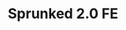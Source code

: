 ---
slug: sprunked-20-fe-2504
title: Sprunked 2.0 FE
description: "Sprunked 2.0 FE is an exciting online game. Play for free directly in your browser!"
icon: /images/popular_mods/Sprunked 2.0 FE.png
url: https://wowtbc.net/sprunkin/sprunked2-fe/index.html
previewImage: /images/popular_mods/Sprunked 2.0 FE.png
type: popular mods

# SEO配置
seo:
  title: "Sprunked 2.0 FE - Play Free Online Game | Fun Browser Games"
  description: "Sprunked 2.0 FE - Play this fun online game for free in your browser. No download required!"
  ogImage: "/images/popular_mods/Sprunked 2.0 FE.png"
  keywords: "sprunked-20-fe-2504, online game, browser game, free game, popular mods game, play online"

videoUrls:
  - https://www.youtube.com/embed/example1
  - https://www.youtube.com/embed/example2

whyPlay:
  title: "Why Play Sprunked 2.0 FE?"
  items:
    - "Immersive Gameplay: Sprunked 2.0 FE offers an engaging and immersive gaming experience that will keep you entertained for hours"
    - "Challenging Levels: Test your skills with increasingly difficult challenges and obstacles"
    - "Beautiful Graphics: Enjoy stunning visuals and smooth animations that bring the game world to life"
    - "Regular Updates: New content and features are added regularly to keep the game fresh and exciting"
    - "Free to Play: Experience all the fun without spending a penny"
    - "Community Features: Connect with other players, share strategies, and compete for high scores"
    - "Cross-Platform: Play on any device with a web browser, no downloads required"

features:
  title: "Key Features of Sprunked 2.0 FE"
  image: "/images/popular_mods/Sprunked 2.0 FE.png"
  items:
    - "Intuitive Controls: Easy to learn controls make Sprunked 2.0 FE accessible for players of all skill levels"
    - "Multiple Game Modes: Enjoy various gameplay options that provide different challenges and experiences"
    - "Character Customization: Personalize your gaming experience with unique characters and items"
    - "Achievement System: Complete special tasks to earn rewards and recognition"
    - "Leaderboards: Compete with players worldwide and see who can achieve the highest scores"

characteristics:
  title: "Game Characteristics"
  image: "/images/popular_mods/Sprunked 2.0 FE.png"
  items:
    - "Genre: Popular mods game with elements of strategy and skill"
    - "Difficulty: Suitable for both casual gamers and those seeking a challenge"
    - "Play Time: Quick sessions or extended gameplay, depending on your preference"
    - "Art Style: Vibrant and engaging visuals that enhance the gaming experience"
    - "Sound Design: Immersive audio that complements the gameplay perfectly"

info: "Sprunked 2.0 FE is an exciting online game that offers players a unique and engaging gaming experience. With its intuitive controls, stunning visuals, and challenging gameplay, Sprunked 2.0 FE provides hours of entertainment for players of all ages and skill levels. Whether you're looking for a quick gaming session during a break or an extended play session, Sprunked 2.0 FE delivers an immersive experience that will keep you coming back for more. The game features multiple levels of increasing difficulty, ensuring that players are constantly challenged as they progress. With regular updates adding new content and features, Sprunked 2.0 FE remains fresh and exciting, providing endless entertainment options for its growing community of players."

howToPlayIntro: "Welcome to Sprunked 2.0 FE! This guide will walk you through the basics and help you master the game. Whether you're a beginner or looking to improve your skills, these tips and instructions will enhance your gaming experience."

howToPlaySteps:
  - title: "Getting Started"
    description: "Begin your Sprunked 2.0 FE adventure by familiarizing yourself with the controls. Use your keyboard or mouse to navigate through the game interface. The tutorial will guide you through the basic mechanics and help you understand the objectives."
  - title: "Understanding the Objectives"
    description: "In Sprunked 2.0 FE, your main goal is to progress through levels by completing specific objectives. Each level presents unique challenges that require different strategies and approaches."
  - title: "Mastering the Controls"
    description: "Practice using the controls to improve your precision and reaction time. Sprunked 2.0 FE requires quick reflexes and strategic thinking to overcome obstacles and defeat opponents."
  - title: "Utilizing Power-ups"
    description: "Collect power-ups throughout the game to enhance your abilities and overcome difficult challenges. Each power-up offers unique advantages that can be crucial for success."
  - title: "Developing Strategies"
    description: "As you progress in Sprunked 2.0 FE, develop effective strategies for different scenarios. Analyze patterns, anticipate challenges, and adapt your approach to maximize your performance."

faq:
  title: "Frequently Asked Questions about Sprunked 2.0 FE"
  items:
    - question: "Is Sprunked 2.0 FE free to play?"
      answer: "Yes, Sprunked 2.0 FE is completely free to play directly in your web browser. No downloads or purchases are required to enjoy the full game experience."
    - question: "Can I play Sprunked 2.0 FE on mobile devices?"
      answer: "Yes, Sprunked 2.0 FE is optimized for both desktop and mobile play. You can enjoy the game on any device with a web browser and internet connection."
    - question: "Are there any in-game purchases?"
      answer: "While Sprunked 2.0 FE is free to play, there may be optional in-game purchases available for cosmetic items or additional features that don't affect core gameplay."
    - question: "How often is Sprunked 2.0 FE updated?"
      answer: "The developers regularly update Sprunked 2.0 FE with new content, features, and improvements based on player feedback and game performance."
    - question: "Can I play Sprunked 2.0 FE offline?"
      answer: "Currently, Sprunked 2.0 FE requires an internet connection to play as it's a browser-based online game."
    - question: "Is Sprunked 2.0 FE suitable for children?"
      answer: "Yes, Sprunked 2.0 FE is designed to be family-friendly and suitable for players of all ages."
    - question: "How do I report bugs or issues?"
      answer: "If you encounter any problems while playing Sprunked 2.0 FE, you can report them through the game's support page or contact the developers directly through their website."
    - question: "Still Have Questions?"
      answer: "If you have additional questions about Sprunked 2.0 FE that aren't covered in this FAQ, please visit our support center or contact our customer service team for assistance."
---